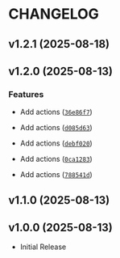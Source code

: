 # CHANGELOG

<!-- version list -->

## v1.2.1 (2025-08-18)


## v1.2.0 (2025-08-13)

### Features

- Add actions
  ([`36e86f7`](https://github.com/Danval-003/github_actions_packing_pipeline/commit/36e86f7bde196c5a4ad07338e982eb7edc1d073e))

- Add actions
  ([`d085d63`](https://github.com/Danval-003/github_actions_packing_pipeline/commit/d085d63b44a8be281b977217f974af32d7205131))

- Add actions
  ([`debf020`](https://github.com/Danval-003/github_actions_packing_pipeline/commit/debf0209f7d610e1c6c166f12de51706aa956afd))

- Add actions
  ([`0ca1283`](https://github.com/Danval-003/github_actions_packing_pipeline/commit/0ca12833645ef89279cbeb6b3259b2f2ffb51957))

- Add actions
  ([`788541d`](https://github.com/Danval-003/github_actions_packing_pipeline/commit/788541dfa4279e2e3022d36c16ef38c9dfa9c173))


## v1.1.0 (2025-08-13)


## v1.0.0 (2025-08-13)

- Initial Release
